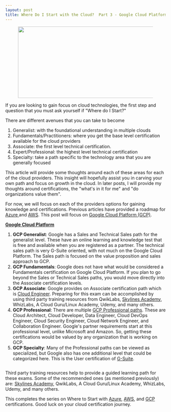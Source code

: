 ```yaml
---
layout: post
title: Where Do I Start with the Cloud?  Part 3 - Google Cloud Platform
---
```


<!-- wp:image {"align":"center","id":119,"width":475,"height":225,"sizeSlug":"large"} -->
<div class="wp-block-image"><figure class="aligncenter size-large is-resized"><img src="https://captainhyperscaler.files.wordpress.com/2019/10/clouds-e1580309278738.png?w=631" alt="" class="wp-image-119" width="475" height="225"/></figure></div>
<!-- /wp:image -->

<!-- wp:paragraph -->
<p>If you are looking to gain focus on cloud technologies, the first step and question that you must ask yourself if "Where do I Start?" </p>
<!-- /wp:paragraph -->

<!-- wp:paragraph -->
<p>There are different avenues that you can take to become </p>
<!-- /wp:paragraph -->

<!-- wp:list {"ordered":true} -->
<ol><li>Generalist: with the foundational understanding in multiple clouds</li><li>Fundamentals/Practitioners: where you get the base level certification available for the cloud providers</li><li>Associate: the first level technical certification.</li><li>Expert/Professional: the highest level technical certification</li><li>Specialty: take a path specific to the technology area that you are generally focused</li></ol>
<!-- /wp:list -->

<!-- wp:paragraph -->
<p>This article will provide some thoughts around each of these areas for each of the cloud providers.  This insight will hopefully assist you in carving your own path and focus on growth in the cloud.  In later posts, I will provide my thoughts around certifications, the "what's in it for me" and "do organizations value them".</p>
<!-- /wp:paragraph -->

<!-- wp:paragraph -->
<p>For now, we will focus on each of the providers options for gaining knowledge and certifications.  Previous articles have provided a roadmap for <a rel="noreferrer noopener" aria-label="Azure  (opens in a new tab)" href="https://captainhyperscaler.com/2020/01/28/where-do-i-start-with-the-cloud-part-1-microsoft-azure/" target="_blank">Azure </a>and <a rel="noreferrer noopener" aria-label="AWS (opens in a new tab)" href="https://captainhyperscaler.com/2020/01/29/where-do-i-start-with-the-cloud-part-2-amazon-web-services/" target="_blank">AWS</a>.  This post will focus on <a href="https://cloud.google.com/certification/" target="_blank" rel="noreferrer noopener" aria-label="Google Cloud Platform (GCP) (opens in a new tab)">Google Cloud Platform (GCP)</a>.</p>
<!-- /wp:paragraph -->

<!-- wp:paragraph -->
<p><span style="font-weight:bold;text-decoration:underline;">Google Cloud Platform</span></p>
<!-- /wp:paragraph -->

<!-- wp:list {"ordered":true} -->
<ol><li><strong>GCP Generalist</strong>:  Google has a Sales and Technical Sales path for the generalist level.  These have an online learning and knowledge test that is free and available when you are registered as a partner.  The technical sales path is very G-Suite oriented, with not much on the Google Cloud Platform.  The Sales path is focused on the value proposition and sales approach to GCP.</li><li><strong>GCP Fundamentals</strong>: Google does not have what would be considered a Fundamentals certification on Google Cloud Platform.  If you plan to go beyond the Sales or Technical Sales paths, you would move directly into the Associate certification levels.</li><li><strong>GCP Associate</strong>:  Google provides on Associate certification path which is <a rel="noreferrer noopener" aria-label="Cloud Engineer (opens in a new tab)" href="https://cloud.google.com/certification/cloud-engineer" target="_blank">Cloud Engineer</a>.  Preparing for this exam can be accomplished by using third party training resources from QwikLabs, <a rel="noreferrer noopener" aria-label="Skylines Academy (opens in a new tab)" href="https://courses.skylinesacademy.com/?affcode=180879_p1mljie2" target="_blank">Skylines Academy</a>, WhizLabs, A Cloud Guru/Linux Academy, Udemy, and many others.</li><li><strong>GCP Professional</strong>: There are multiple <a href="https://cloud.google.com/certification/" target="_blank" rel="noreferrer noopener" aria-label="GCP Professional paths (opens in a new tab)">GCP Professional paths</a>.  These are Cloud Architect, Cloud Developer, Data Engineer, Cloud DevOps Engineer, Cloud Security Engineer, Cloud Network Engineer, and Collaboration Engineer.  Google's partner requirements start at this professional level, unlike Microsoft and Amazon.  So, getting these certifications would be valued by any organization that is working on GCP.</li><li><strong>GCP Specialty</strong>: Many of the Professional paths can be viewed as specialized, but Google also has one additional level that could be categorized here.  This is the User certification of <a href="https://cloud.google.com/certification/gsuite" target="_blank" rel="noreferrer noopener" aria-label="G-Suite (opens in a new tab)">G-Suite</a>.  </li></ol>
<!-- /wp:list -->

<!-- wp:image {"id":338,"sizeSlug":"large"} -->
<figure class="wp-block-image size-large"><img src="https://captainhyperscaler.files.wordpress.com/2020/01/gcpcerts.png?w=888" alt="" class="wp-image-338"/></figure>
<!-- /wp:image -->

<!-- wp:paragraph -->
<p>Third party training resources help to provide a guided learning path for these exams.  Some of the recommended ones (as mentioned previously) are:  <a rel="noreferrer noopener" href="https://courses.skylinesacademy.com/?affcode=180879_p1mljie2" target="_blank">Skylines Academy</a>, QwikLabs, A Cloud Guru/Linux Academy, WhizLabs, Udemy, and many others.</p>
<!-- /wp:paragraph -->

<!-- wp:paragraph -->
<p>This completes the series on Where to Start with <a rel="noreferrer noopener" aria-label="Azure (opens in a new tab)" href="https://captainhyperscaler.com/2020/01/28/where-do-i-start-with-the-cloud-part-1-microsoft-azure/" target="_blank">Azure</a>, <a rel="noreferrer noopener" aria-label="AWS (opens in a new tab)" href="https://captainhyperscaler.com/2020/01/29/where-do-i-start-with-the-cloud-part-2-amazon-web-services/" target="_blank">AWS</a>, and <a href="http://where-do-i-start-with-the-cloud?-part-3:-google-cloud-platform" target="_blank" rel="noreferrer noopener" aria-label="GCP  (opens in a new tab)">GCP </a>certifications.  Good luck on your cloud certification journey.</p>
<!-- /wp:paragraph -->